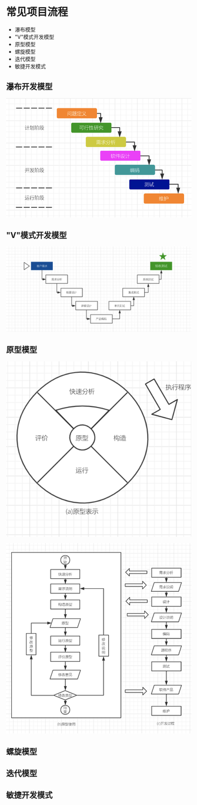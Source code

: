 # 常见项目流程

* 瀑布模型
* "V"模式开发模型
* 原型模型
* 螺旋模型
* 迭代模型
* 敏捷开发模式

## 瀑布开发模型 

![](./assets/2020-03-19-21-30-40.png)  


## "V"模式开发模型


![](./assets/2020-03-19-21-47-21.png)  

## 原型模型

![](./assets/2020-03-22-09-33-50.png)   

![](./assets/2020-03-22-09-34-26.png) 




## 螺旋模型

## 迭代模型

## 敏捷开发模式